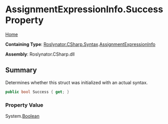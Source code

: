 <a name="_top"></a>

# AssignmentExpressionInfo\.Success Property

[Home](../../../../../README.md#_top)

**Containing Type**: [Roslynator.CSharp.Syntax](../../README.md#_top)\.[AssignmentExpressionInfo](../README.md#_top)

**Assembly**: Roslynator\.CSharp\.dll

## Summary

Determines whether this struct was initialized with an actual syntax\.

```csharp
public bool Success { get; }
```

### Property Value

System\.[Boolean](https://docs.microsoft.com/en-us/dotnet/api/system.boolean)


